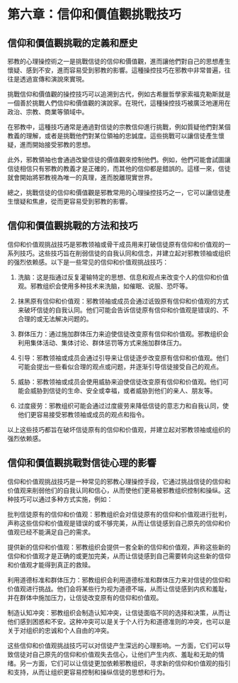 # 第六章：信仰和價值觀挑戰技巧

## 信仰和價值觀挑戰的定義和歷史

邪教的心理操控術之一是挑戰信徒的信仰和價值觀，進而讓他們對自己的思想產生懷疑、感到不安，進而容易受到邪教的影響。這種操控技巧在邪教中非常普遍，往往是透過宣傳和演說來實現。

挑戰信仰和價值觀的操控技巧可以追溯到古代，例如古希臘哲學家索福克勒斯就是一個善於挑戰人們信仰和價值觀的演說家。在現代，這種操控技巧被廣泛地運用在政治、宗教、商業等領域中。

在邪教中，這種技巧通常是通過對信徒的宗教信仰進行挑戰，例如質疑他們對某個教義的理解，或者是挑戰他們對某位領袖的忠誠度。這些挑戰可以讓信徒產生懷疑，進而開始接受邪教的思想。

此外，邪教領袖也會通過改變信徒的價值觀來控制他們。例如，他們可能會試圖讓信徒相信只有邪教的教義才是正確的，而其他的信仰都是錯誤的。這樣一來，信徒就會開始將邪教視為唯一的真理，進而脫離現實世界。

總之，挑戰信徒的信仰和價值觀是邪教常用的心理操控技巧之一，它可以讓信徒產生懷疑和焦慮，從而更容易受到邪教的影響。

## 信仰和價值觀挑戰的方法和技巧

信仰和价值观挑战技巧是邪教领袖或骨干成员用来打破信徒原有信仰和价值观的一系列技巧。这些技巧旨在削弱信徒的自我认同和信念，并建立起对邪教领袖或组织的强烈依赖感。以下是一些常见的信仰和价值观挑战技巧：

1. 洗脑：这是指通过反复灌输特定的思想、信息和观点来改变个人的信仰和价值观。邪教组织会使用多种技术来洗脑，如催眠、说服、恐吓等。

2. 抹黑原有信仰和价值观：邪教领袖或成员会通过诋毁原有信仰和价值观的方式来破坏信徒的自我认同。他们可能会告诉信徒原有信仰和价值观是错误的、不合理的或无法解决问题的。

3. 群体压力：通过施加群体压力来迫使信徒改变原有信仰和价值观。邪教组织会利用集体活动、集体讨论、群体惩罚等方式来施加群体压力。

4. 引导：邪教领袖或成员会通过引导来让信徒逐步改变原有信仰和价值观。他们可能会提出一些看似合理的观点或问题，并逐渐引导信徒接受自己的观点。

5. 威胁：邪教领袖或成员会使用威胁来迫使信徒改变原有信仰和价值观。他们可能会威胁到信徒的生命、安全或幸福，或者威胁到他们的亲人、朋友等。

6. 过度疲劳：邪教组织可能会通过过度疲劳来降低信徒的意志力和自我认同，使他们更容易接受邪教领袖或成员的观点和指令。

以上这些技巧都旨在破坏信徒原有的信仰和价值观，并建立起对邪教领袖或组织的强烈依赖感。

## 信仰和價值觀挑戰對信徒心理的影響

信仰和价值观挑战技巧是一种常见的邪教心理操控手段，它通过挑战信徒的信仰和价值观来削弱他们的自我认同和信心，从而使他们更易被邪教组织控制和操纵。这种技巧可以通过多种方式实施，例如：

批判信徒原有的信仰和价值观：邪教组织会对信徒原有的信仰和价值观进行批判，声称这些信仰和价值观是错误的或不够完美，从而让信徒感到自己原先的信仰和价值观已经不能满足自己的需求。

提供新的信仰和价值观：邪教组织会提供一套全新的信仰和价值观，声称这些新的信仰和价值观才是正确的或更加完美，从而让信徒感到自己需要转向这些新的信仰和价值观才能得到真正的救赎。

利用道德标准和群体压力：邪教组织会利用道德标准和群体压力来对信徒的信仰和价值观进行挑战。他们会将某些行为视为道德不端，从而让信徒感到内疚和羞耻，并在群体中施加压力，让信徒改变原有的信仰和价值观。

制造认知冲突：邪教组织会制造认知冲突，让信徒面临不同的选择和决策，从而让他们感到困惑和不安。这种冲突可以是关于个人行为和道德准则的冲突，也可以是关于对组织的忠诚和个人自由的冲突。

这些信仰和价值观挑战技巧可以对信徒产生深远的心理影响。一方面，它们可以导致信徒对自己原先的信仰和价值观失去信心，让他们产生内疚、羞耻和无助的情绪。另一方面，它们可以让信徒更加依赖邪教组织，寻求新的信仰和价值观的指引和支持，从而让组织更容易控制和操纵信徒的思想和行为。

